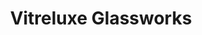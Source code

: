 ---
title: "Vitreluxe Glassworks"
url: /portland/vitreluxe-glassworks/
shop: interior decoration
---